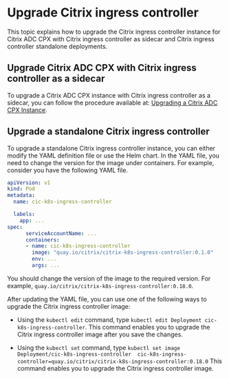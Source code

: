 # Upgrade Citrix ingress controller

This topic explains how to upgrade the Citrix ingress controller instance for Citrix ADC CPX with Citrix ingress controller as sidecar and Citrix ingress controller standalone deployments.

## Upgrade Citrix ADC CPX with Citrix ingress controller as a sidecar

To upgrade a Citrix ADC CPX instance with Citrix ingress controller as a sidecar, you can follow the procedure available at: [Upgrading a Citrix ADC CPX Instance](https://docs.citrix.com/en-us/citrix-adc-cpx/12-1/upgrade-cpx.html).

## Upgrade a standalone Citrix ingress controller

To upgrade a standalone Citrix ingress controller instance, you can either modify the YAML definition file or use the Helm chart. In the YAML file, you need to change the version for the image under containers. For example, consider you have the following YAML file.

```YAML
apiVersion: v1
kind: Pod
metadata:
  name: cic-k8s-ingress-controller

  labels:
    app: ...
spec:
      serviceAccountName: ...
      containers:
      - name: cic-k8s-ingress-controller
        image: "quay.io/citrix/citrix-k8s-ingress-controller:0.1.0"
        env: ...
        args: ...

```

You should change the version of the image to the required version. For example, `quay.io/citrix/citrix-k8s-ingress-controller:0.18.0`.

After updating the YAML file, you can use one of the following ways to upgrade the Citrix ingress controller image:

- Using the `kubectl edit` command, type `kubectl edit Deployment cic-k8s-ingress-controller`.
    This command enables you to upgrade the Citrix ingress controller image after you save the changes.

- Using the `kubectl set` command, type `kubectl set image Deployment/cic-k8s-ingress-controller  cic-k8s-ingress-controller=quay.io/citrix/citrix-k8s-ingress-controller:0.18.0`
    This command enables you to upgrade the Citrix ingress controller image.